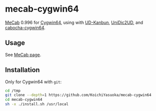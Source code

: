 # mecab-cygwin64

[MeCab](https://github.com/taku910/mecab) 0.996 for [Cygwin64](https://www.cygwin.com/), using with [UD-Kanbun](https://github.com/KoichiYasuoka/ud-kanbun), [UniDic2UD](https://github.com/KoichiYasuoka/unidic2ud), and [cabocha-cygwin64](https://github.com/KoichiYasuoka/cabocha-cygwin64).

## Usage

See [MeCab page](http://taku910.github.io/mecab/).

## Installation

Only for Cygwin64 with `git`:

```sh
cd /tmp
git clone --depth=1 https://github.com/KoichiYasuoka/mecab-cygwin64
cd mecab-cygwin64
sh -x ./install.sh /usr/local
```

